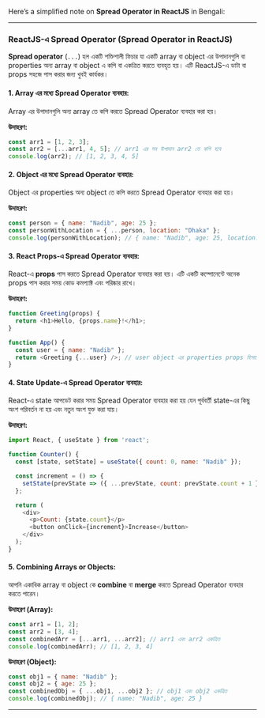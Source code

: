 Here’s a simplified note on **Spread Operator in ReactJS** in Bengali:

---

### **ReactJS-এ Spread Operator (Spread Operator in ReactJS)**

**Spread operator** (`...`) হল একটি শক্তিশালী ফিচার যা একটি array বা object এর উপাদানগুলি বা properties অন্য array বা object এ কপি বা একত্রিত করতে ব্যবহৃত হয়। এটি ReactJS-এ ডাটা বা props সহজে পাস করার জন্য খুবই কার্যকর।

#### **1. Array এর মধ্যে Spread Operator ব্যবহার:**
Array এর উপাদানগুলি অন্য array তে কপি করতে Spread Operator ব্যবহার করা হয়।

**উদাহরণ:**
```javascript
const arr1 = [1, 2, 3];
const arr2 = [...arr1, 4, 5]; // arr1 এর সব উপাদান arr2 তে কপি হবে
console.log(arr2); // [1, 2, 3, 4, 5]
```

#### **2. Object এর মধ্যে Spread Operator ব্যবহার:**
Object এর properties অন্য object তে কপি করতে Spread Operator ব্যবহার করা হয়।

**উদাহরণ:**
```javascript
const person = { name: "Nadib", age: 25 };
const personWithLocation = { ...person, location: "Dhaka" };
console.log(personWithLocation); // { name: "Nadib", age: 25, location: "Dhaka" }
```

#### **3. React Props-এ Spread Operator ব্যবহার:**
React-এ **props** পাস করতে Spread Operator ব্যবহার করা হয়। এটি একটি কম্পোনেন্টে অনেক props পাস করার সময় কোড কমপ্যাক্ট এবং পরিষ্কার রাখে।

**উদাহরণ:**
```javascript
function Greeting(props) {
  return <h1>Hello, {props.name}!</h1>;
}

function App() {
  const user = { name: "Nadib" };
  return <Greeting {...user} />; // user object এর properties props হিসাবে পাস হচ্ছে
}
```

#### **4. State Update-এ Spread Operator ব্যবহার:**
React-এ state আপডেট করার সময় Spread Operator ব্যবহার করা হয় যেন পূর্ববর্তী state-এর কিছু অংশ পরিবর্তন না হয় এবং নতুন অংশ যুক্ত করা যায়।

**উদাহরণ:**
```javascript
import React, { useState } from 'react';

function Counter() {
  const [state, setState] = useState({ count: 0, name: "Nadib" });

  const increment = () => {
    setState(prevState => ({ ...prevState, count: prevState.count + 1 }));
  };

  return (
    <div>
      <p>Count: {state.count}</p>
      <button onClick={increment}>Increase</button>
    </div>
  );
}
```

#### **5. Combining Arrays or Objects:**
আপনি একাধিক array বা object কে **combine** বা **merge** করতে Spread Operator ব্যবহার করতে পারেন।

**উদাহরণ (Array):**
```javascript
const arr1 = [1, 2];
const arr2 = [3, 4];
const combinedArr = [...arr1, ...arr2]; // arr1 এবং arr2 একত্রিত
console.log(combinedArr); // [1, 2, 3, 4]
```

**উদাহরণ (Object):**
```javascript
const obj1 = { name: "Nadib" };
const obj2 = { age: 25 };
const combinedObj = { ...obj1, ...obj2 }; // obj1 এবং obj2 একত্রিত
console.log(combinedObj); // { name: "Nadib", age: 25 }
```

---

